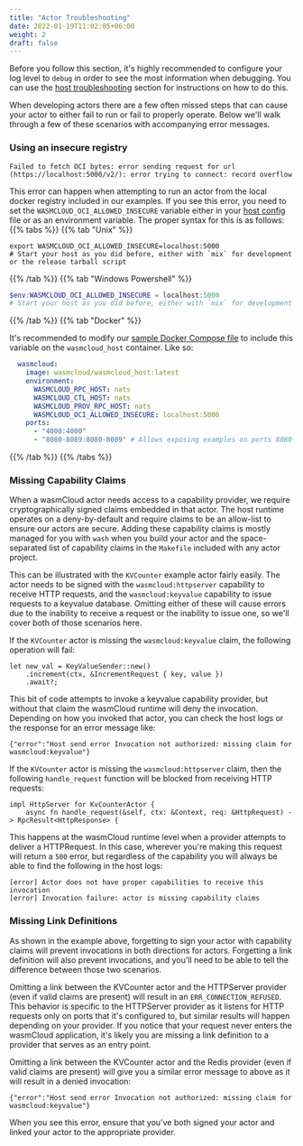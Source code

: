 ```yaml
---
title: "Actor Troubleshooting"
date: 2022-01-19T11:02:05+06:00
weight: 2
draft: false
---
```


Before you follow this section, it's highly recommended to configure your log level to `debug` in order to see the most information when debugging. You can use the [host troubleshooting](../host#changing-log-level) section for instructions on how to do this.

When developing actors there are a few often missed steps that can cause your actor to either fail to run or fail to properly operate. Below we'll walk through a few of these scenarios with accompanying error messages.

### Using an insecure registry
```console
Failed to fetch OCI bytes: error sending request for url (https://localhost:5000/v2/): error trying to connect: record overflow
```

This error can happen when attempting to run an actor from the local docker registry included in our examples. If you see this error, you need to set the `WASMCLOUD_OCI_ALLOWED_INSECURE` variable either in your [host config](../../reference/host-runtime/host_configure#supported-configuration-variables) file or as an environment variable. The proper syntax for this is as follows:
{{% tabs %}}
{{% tab "Unix" %}}

```shell
export WASMCLOUD_OCI_ALLOWED_INSECURE=localhost:5000
# Start your host as you did before, either with `mix` for development or the release tarball script
```

{{% /tab %}}
{{% tab "Windows Powershell" %}}

```powershell
$env:WASMCLOUD_OCI_ALLOWED_INSECURE = localhost:5000 
# Start your host as you did before, either with `mix` for development or the release tarball script
```

{{% /tab %}}
{{% tab "Docker" %}}

It's recommended to modify our [sample Docker Compose file](https://raw.githubusercontent.com/wasmCloud/examples/main/docker/docker-compose.yml) to include this variable on the `wasmcloud_host` container. Like so:
```yaml
  wasmcloud:
    image: wasmcloud/wasmcloud_host:latest
    environment:
      WASMCLOUD_RPC_HOST: nats
      WASMCLOUD_CTL_HOST: nats
      WASMCLOUD_PROV_RPC_HOST: nats
      WASMCLOUD_OCI_ALLOWED_INSECURE: localhost:5000
    ports:
      - "4000:4000"
      - "8080-8089:8080-8089" # Allows exposing examples on ports 8080-8089
```

{{% /tab %}}
{{% /tabs %}}

### Missing Capability Claims
When a wasmCloud actor needs access to a capability provider, we require cryptographically signed claims embedded in that actor. The host runtime operates on a deny-by-default and require claims to be an allow-list to ensure our actors are secure. Adding these capability claims is mostly managed for you with `wash` when you build your actor and the space-separated list of capability claims in the `Makefile` included with any actor project.

This can be illustrated with the `KVCounter` example actor fairly easily. The actor needs to be signed with the `wasmcloud:httpserver` capability to receive HTTP requests, and the `wasmcloud:keyvalue` capability to issue requests to a keyvalue database. Omitting either of these will cause errors due to the inability to receive a request or the inability to issue one, so we'll cover both of those scenarios here.

If the `KVCounter` actor is missing the `wasmcloud:keyvalue` claim, the following operation will fail:
```
let new_val = KeyValueSender::new()
    .increment(ctx, &IncrementRequest { key, value })
    .await?;
```
This bit of code attempts to invoke a keyvalue capability provider, but without that claim the wasmCloud runtime will deny the invocation. Depending on how you invoked that actor, you can check the host logs or the response for an error message like:
```
{"error":"Host send error Invocation not authorized: missing claim for wasmcloud:keyvalue"}
```

If the `KVCounter` actor is missing the `wasmcloud:httpserver` claim, then the following `handle_request` function will be blocked from receiving HTTP requests:
```
impl HttpServer for KvCounterActor {
    async fn handle_request(&self, ctx: &Context, req: &HttpRequest) -> RpcResult<HttpResponse> {
```
This happens at the wasmCloud runtime level when a provider attempts to deliver a HTTPRequest. In this case, wherever you're making this request will return a `500` error, but regardless of the capability you will always be able to find the following in the host logs:
```
[error] Actor does not have proper capabilities to receive this invocation
[error] Invocation failure: actor is missing capability claims
```

### Missing Link Definitions
As shown in the example above, forgetting to sign your actor with capability claims will prevent invocations in both directions for actors. Forgetting a link definition will also prevent invocations, and you'll need to be able to tell the difference between those two scenarios.

Omitting a link between the KVCounter actor and the HTTPServer provider (even if valid claims are present) will result in an `ERR_CONNECTION_REFUSED`. This behavior is specific to the HTTPServer provider as it listens for HTTP requests only on ports that it's configured to, but similar results will happen depending on your provider. If you notice that your request never enters the wasmCloud application, it's likely you are missing a link definition to a provider that serves as an entry point.

Omitting a link between the KVCounter actor and the Redis provider (even if valid claims are present) will give you a similar error message to above as it will result in a denied invocation:
```
{"error":"Host send error Invocation not authorized: missing claim for wasmcloud:keyvalue"}
```
When you see this error, ensure that you've both signed your actor and linked your actor to the appropriate provider.
